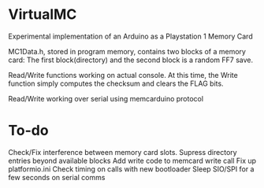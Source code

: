 # VirtualMC
  Experimental implementation of an Arduino as a Playstation 1 Memory Card
  
  MC1Data.h, stored in program memory, contains two blocks of a memory card: The first block(directory) and the second block is a random FF7 save.
  
  Read/Write functions working on actual console. At this time, the Write function simply computes the checksum and clears the FLAG bits.

  Read/Write working over serial using memcarduino protocol

# To-do
Check/Fix interference between memory card slots.
Supress directory entries beyond available blocks
Add write code to memcard write call
Fix up platformio.ini
Check timing on calls with new bootloader
Sleep SIO/SPI for a few seconds on serial comms
